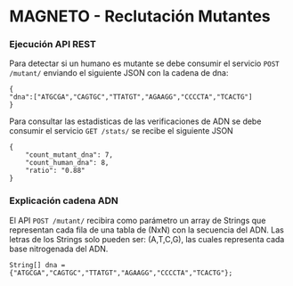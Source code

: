 # MAGNETO - Reclutación Mutantes

### Ejecución API REST

Para detectar si un humano es mutante se debe consumir el servicio `POST /mutant/`
enviando el siguiente JSON con la cadena de dna: 
```
{
"dna":["ATGCGA","CAGTGC","TTATGT","AGAAGG","CCCCTA","TCACTG"]
}
```

Para consultar las estadisticas de las verificaciones de ADN se debe consumir el servicio `GET /stats/` 
se recibe el siguiente JSON
```
{
    "count_mutant_dna": 7,
    "count_human_dna": 8,
    "ratio": "0.88"
}
```

### Explicación cadena ADN

El API `POST /mutant/` recibira como parámetro un array de Strings que representan cada fila de una tabla
de (NxN) con la secuencia del ADN. Las letras de los Strings solo pueden ser: (A,T,C,G), las
cuales representa cada base nitrogenada del ADN.
```
String[] dna = {"ATGCGA","CAGTGC","TTATGT","AGAAGG","CCCCTA","TCACTG"};
```